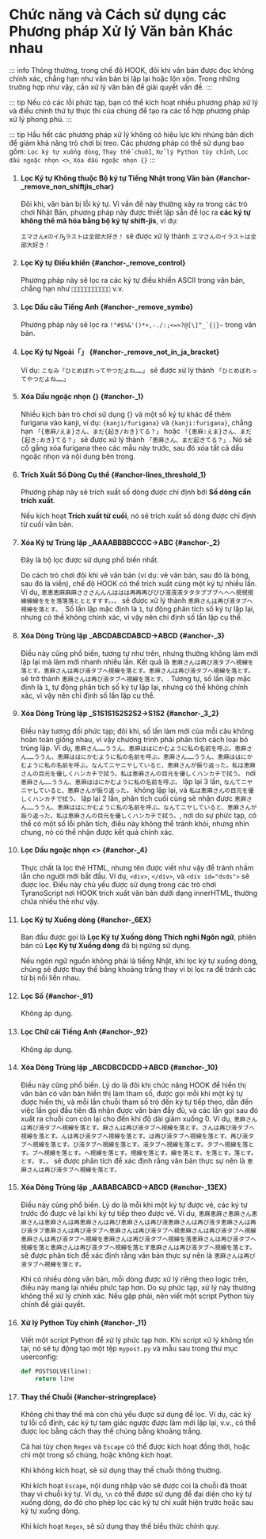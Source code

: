 # Chức năng và Cách sử dụng các Phương pháp Xử lý Văn bản Khác nhau

::: info
Thông thường, trong chế độ HOOK, đôi khi văn bản được đọc không chính xác, chẳng hạn như văn bản bị lặp lại hoặc lộn xộn. Trong những trường hợp như vậy, cần xử lý văn bản để giải quyết vấn đề.
:::

::: tip
Nếu có các lỗi phức tạp, bạn có thể kích hoạt nhiều phương pháp xử lý và điều chỉnh thứ tự thực thi của chúng để tạo ra các tổ hợp phương pháp xử lý phong phú.
:::

::: tip
Hầu hết các phương pháp xử lý không có hiệu lực khi nhúng bản dịch để giảm khả năng trò chơi bị treo. Các phương pháp có thể sử dụng bao gồm: `Lọc ký tự xuống dòng`, `Thay thế chuỗi`, `Xử lý Python tùy chỉnh`, `Lọc dấu ngoặc nhọn <>`, `Xóa dấu ngoặc nhọn {}`
:::

1. #### Lọc Ký tự Không thuộc Bộ ký tự Tiếng Nhật trong Văn bản {#anchor-_remove_non_shiftjis_char}

    Đôi khi, văn bản bị lỗi ký tự. Vì vấn đề này thường xảy ra trong các trò chơi Nhật Bản, phương pháp này được thiết lập sẵn để lọc ra **các ký tự không thể mã hóa bằng bộ ký tự shift-jis**, ví dụ:

    `エマさんԟのイԠラストは全部大好き！` sẽ được xử lý thành `エマさんのイラストは全部大好き！`

1. #### Lọc Ký tự Điều khiển {#anchor-_remove_control}

    Phương pháp này sẽ lọc ra các ký tự điều khiển ASCII trong văn bản, chẳng hạn như `` v.v.

1. #### Lọc Dấu câu Tiếng Anh {#anchor-_remove_symbo}

    Phương pháp này sẽ lọc ra ```!"#$%&'()*+,-./:;<=>?@[\]^_`{|}~``` trong văn bản.

1. #### Lọc Ký tự Ngoài「」 {#anchor-_remove_not_in_ja_bracket}

    Ví dụ: `こなみ「ひとめぼれってやつだよね……」` sẽ được xử lý thành `「ひとめぼれってやつだよね……」`

1. #### Xóa Dấu ngoặc nhọn {} {#anchor-_1}

    Nhiều kịch bản trò chơi sử dụng {} và một số ký tự khác để thêm furigana vào kanji, ví dụ: `{kanji/furigana}` và `{kanji:furigana}`, chẳng hạn `「{恵麻/えま}さん、まだ{起き/おき}てる？」` hoặc `「{恵麻:えま}さん、まだ{起き:おき}てる？」` sẽ được xử lý thành `「恵麻さん、まだ起きてる？」`. Nó sẽ cố gắng xóa furigana theo các mẫu này trước, sau đó xóa tất cả dấu ngoặc nhọn và nội dung bên trong.

1. #### Trích Xuất Số Dòng Cụ thể {#anchor-lines_threshold_1}

    Phương pháp này sẽ trích xuất số dòng được chỉ định bởi **Số dòng cần trích xuất**.

    Nếu kích hoạt **Trích xuất từ cuối**, nó sẽ trích xuất số dòng được chỉ định từ cuối văn bản.

1. #### Xóa Ký tự Trùng lặp _AAAABBBBCCCC->ABC {#anchor-_2}

    Đây là bộ lọc được sử dụng phổ biến nhất.

    Do cách trò chơi đôi khi vẽ văn bản (ví dụ: vẽ văn bản, sau đó là bóng, sau đó là viền), chế độ HOOK có thể trích xuất cùng một ký tự nhiều lần. Ví dụ, `恵恵恵麻麻麻さささんんんははは再再再びびび液液液タタタブブブへへへ視視視線線線ををを落落落とととすすす。。。` sẽ được xử lý thành `恵麻さんは再び液タブへ視線を落とす。`. Số lần lặp mặc định là `1`, tự động phân tích số ký tự lặp lại, nhưng có thể không chính xác, vì vậy nên chỉ định số lần lặp cụ thể.

1. #### Xóa Dòng Trùng lặp _ABCDABCDABCD->ABCD {#anchor-_3}

    Điều này cũng phổ biến, tương tự như trên, nhưng thường không làm mới lặp lại mà làm mới nhanh nhiều lần. Kết quả là `恵麻さんは再び液タブへ視線を落とす。恵麻さんは再び液タブへ視線を落とす。恵麻さんは再び液タブへ視線を落とす。` sẽ trở thành `恵麻さんは再び液タブへ視線を落とす。`. Tương tự, số lần lặp mặc định là `1`, tự động phân tích số ký tự lặp lại, nhưng có thể không chính xác, vì vậy nên chỉ định số lần lặp cụ thể.

1. #### Xóa Dòng Trùng lặp _S1S1S1S2S2S2->S1S2 {#anchor-_3_2}

    Điều này tương đối phức tạp; đôi khi, số lần làm mới của mỗi câu không hoàn toàn giống nhau, vì vậy chương trình phải phân tích cách loại bỏ trùng lặp. Ví dụ, `恵麻さん……ううん、恵麻ははにかむように私の名前を呼ぶ。恵麻さん……ううん、恵麻ははにかむように私の名前を呼ぶ。恵麻さん……ううん、恵麻ははにかむように私の名前を呼ぶ。なんてニヤニヤしていると、恵麻さんが振り返った。私は恵麻さんの目元を優しくハンカチで拭う。私は恵麻さんの目元を優しくハンカチで拭う。` nơi `恵麻さん……ううん、恵麻ははにかむように私の名前を呼ぶ。` lặp lại 3 lần, `なんてニヤニヤしていると、恵麻さんが振り返った。` không lặp lại, và `私は恵麻さんの目元を優しくハンカチで拭う。` lặp lại 2 lần, phân tích cuối cùng sẽ nhận được `恵麻さん……ううん、恵麻ははにかむように私の名前を呼ぶ。なんてニヤしていると、恵麻さんが振り返った。私は恵麻さんの目元を優しくハンカチで拭う。`, nơi do sự phức tạp, có thể có một số lỗi phân tích, điều này không thể tránh khỏi, nhưng nhìn chung, nó có thể nhận được kết quả chính xác.

1. #### Lọc Dấu ngoặc nhọn <> {#anchor-_4}

    Thực chất là lọc thẻ HTML, nhưng tên được viết như vậy để tránh nhầm lẫn cho người mới bắt đầu. Ví dụ, `<div>`, `</div>`, và `<div id="dsds">` sẽ được lọc. Điều này chủ yếu được sử dụng trong các trò chơi TyranoScript nơi HOOK trích xuất văn bản dưới dạng innerHTML, thường chứa nhiều thẻ như vậy.

1. #### Lọc Ký tự Xuống dòng {#anchor-_6EX}

    Ban đầu được gọi là **Lọc Ký tự Xuống dòng Thích nghi Ngôn ngữ**, phiên bản cũ **Lọc Ký tự Xuống dòng** đã bị ngừng sử dụng.

    Nếu ngôn ngữ nguồn không phải là tiếng Nhật, khi lọc ký tự xuống dòng, chúng sẽ được thay thế bằng khoảng trắng thay vì bị lọc ra để tránh các từ bị nối liền nhau.

1. #### Lọc Số {#anchor-_91}

    Không áp dụng.

1. #### Lọc Chữ cái Tiếng Anh {#anchor-_92}

    Không áp dụng.

1. #### Xóa Dòng Trùng lặp _ABCDBCDCDD->ABCD {#anchor-_10}

    Điều này cũng phổ biến. Lý do là đôi khi chức năng HOOK để hiển thị văn bản có văn bản hiển thị làm tham số, được gọi mỗi khi một ký tự được hiển thị, và mỗi lần chuỗi tham số trỏ đến ký tự tiếp theo, dẫn đến việc lần gọi đầu tiên đã nhận được văn bản đầy đủ, và các lần gọi sau đó xuất ra chuỗi con còn lại cho đến khi độ dài giảm xuống 0. Ví dụ, `恵麻さんは再び液タブへ視線を落とす。麻さんは再び液タブへ視線を落とす。さんは再び液タブへ視線を落とす。んは再び液タブへ視線を落とす。は再び液タブへ視線を落とす。再び液タブへ視線を落とす。び液タブへ視線を落とす。液タブへ視線を落とす。タブへ視線を落とす。ブへ視線を落とす。へ視線を落とす。視線を落とす。線を落とす。を落とす。落とす。とす。す。。` sẽ được phân tích để xác định rằng văn bản thực sự nên là `恵麻さんは再び液タブへ視線を落とす。`

1. #### Xóa Dòng Trùng lặp _AABABCABCD->ABCD {#anchor-_13EX}

    Điều này cũng phổ biến. Lý do là mỗi khi một ký tự được vẽ, các ký tự trước đó được vẽ lại khi ký tự tiếp theo được vẽ. Ví dụ, `恵麻恵麻さ恵麻さん恵麻さんは恵麻さんは再恵麻さんは再び恵麻さんは再び液恵麻さんは再び液タ恵麻さんは再び液タブ恵麻さんは再び液タブへ恵麻さんは再び液タブへ視恵麻さんは再び液タブへ視線恵麻さんは再び液タブへ視線を恵麻さんは再び液タブへ視線を落恵麻さんは再び液タブへ視線を落と恵麻さんは再び液タブへ視線を落とす恵麻さんは再び液タブへ視線を落とす。` sẽ được phân tích để xác định rằng văn bản thực sự nên là `恵麻さんは再び液タブへ視線を落とす。`

    Khi có nhiều dòng văn bản, mỗi dòng được xử lý riêng theo logic trên, điều này mang lại nhiều phức tạp hơn. Do sự phức tạp, xử lý này thường không thể xử lý chính xác. Nếu gặp phải, nên viết một script Python tùy chỉnh để giải quyết.

1. #### Xử lý Python Tùy chỉnh {#anchor-_11}

    Viết một script Python để xử lý phức tạp hơn. Khi script xử lý không tồn tại, nó sẽ tự động tạo một tệp `mypost.py` và mẫu sau trong thư mục userconfig:

    ```python
    def POSTSOLVE(line):
        return line
    ```

1. #### Thay thế Chuỗi {#anchor-stringreplace}

    Không chỉ thay thế mà còn chủ yếu được sử dụng để lọc. Ví dụ, các ký tự lỗi cố định, các ký tự tam giác ngược được làm mới lặp lại, v.v., có thể được lọc bằng cách thay thế chúng bằng khoảng trắng.

    Cả hai tùy chọn `Regex` và `Escape` có thể được kích hoạt đồng thời, hoặc chỉ một trong số chúng, hoặc không kích hoạt.

    Khi không kích hoạt, sẽ sử dụng thay thế chuỗi thông thường.

    Khi kích hoạt `Escape`, nội dung nhập vào sẽ được coi là chuỗi đã thoát thay vì chuỗi ký tự. Ví dụ, `\n` có thể được sử dụng để đại diện cho ký tự xuống dòng, do đó cho phép lọc các ký tự chỉ xuất hiện trước hoặc sau ký tự xuống dòng.

    Khi kích hoạt `Regex`, sẽ sử dụng thay thế biểu thức chính quy.